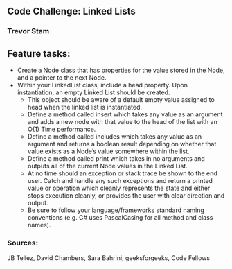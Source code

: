## Code Challenge: Linked Lists

### Trevor Stam

## Feature tasks:
* Create a Node class that has properties for the value stored in the Node, and a pointer to the next Node.
* Within your LinkedList class, include a head property. Upon instantiation, an empty Linked List should be created.
    * This object should be aware of a default empty value assigned to head when the linked list is instantiated.
    * Define a method called insert which takes any value as an argument and adds a new node with that value to the head of the list with an O(1) Time performance.
    * Define a method called includes which takes any value as an argument and returns a boolean result depending on whether that value exists as a Node’s value somewhere within the list.
    * Define a method called print which takes in no arguments and outputs all of the current Node values in the Linked List.
    * At no time should an exception or stack trace be shown to the end user. Catch and handle any such exceptions and return a printed value or operation which cleanly represents the state and either stops execution cleanly, or provides the user with clear direction and output.
    * Be sure to follow your language/frameworks standard naming conventions (e.g. C# uses PascalCasing for all method and class names).

### Sources:
JB Tellez, David Chambers, Sara Bahrini, geeksforgeeks, Code Fellows 


